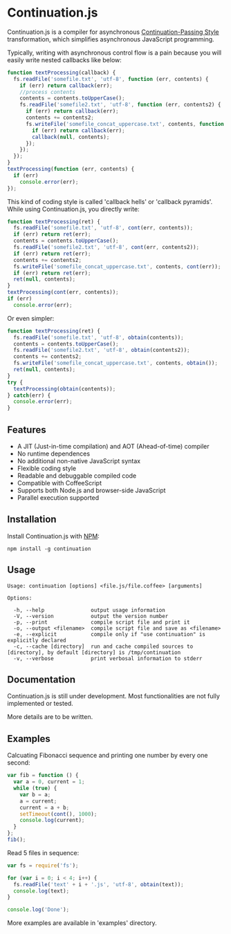# Continuation.js

Continuation.js is a compiler for asynchronous [Continuation-Passing Style](http://en.wikipedia.org/wiki/Continuation-passing_style) transformation, which simplifies asynchronous JavaScript programming.

Typically, writing with asynchronous control flow is a pain because you will easily write nested callbacks like below:

```javascript
function textProcessing(callback) {
  fs.readFile('somefile.txt', 'utf-8', function (err, contents) {
    if (err) return callback(err);
    //process contents
    contents = contents.toUpperCase();
    fs.readFile('somefile2.txt', 'utf-8', function (err, contents2) {
      if (err) return callback(err);
      contents += contents2;
      fs.writeFile('somefile_concat_uppercase.txt', contents, function (err) {
        if (err) return callback(err);
        callback(null, contents);
      });
    });
  });
}
textProcessing(function (err, contents) {
  if (err)
    console.error(err);
});
```

This kind of coding style is called 'callback hells' or 'callback pyramids'. While using Continuation.js, you directly write:

```javascript
function textProcessing(ret) {
  fs.readFile('somefile.txt', 'utf-8', cont(err, contents));
  if (err) return ret(err);
  contents = contents.toUpperCase();
  fs.readFile('somefile2.txt', 'utf-8', cont(err, contents2));
  if (err) return ret(err);
  contents += contents2;
  fs.writeFile('somefile_concat_uppercase.txt', contents, cont(err));
  if (err) return ret(err);
  ret(null, contents);
}
textProcessing(cont(err, contents));
if (err)
  console.error(err);
```

Or even simpler:

```javascript
function textProcessing(ret) {
  fs.readFile('somefile.txt', 'utf-8', obtain(contents));
  contents = contents.toUpperCase();
  fs.readFile('somefile2.txt', 'utf-8', obtain(contents2));
  contents += contents2;
  fs.writeFile('somefile_concat_uppercase.txt', contents, obtain());
  ret(null, contents);
}
try {
  textProcessing(obtain(contents));
} catch(err) {
  console.error(err);
}
```

## Features

* A JIT (Just-in-time compilation) and AOT (Ahead-of-time) compiler
* No runtime dependences
* No additional non-native JavaScript syntax
* Flexible coding style
* Readable and debuggable compiled code
* Compatible with CoffeeScript
* Supports both Node.js and browser-side JavaScript
* Parallel execution supported

## Installation

Install Continuation.js with [NPM](https://npmjs.org/package/continuation):

    npm install -g continuation

## Usage

    Usage: continuation [options] <file.js/file.coffee> [arguments]

    Options:

      -h, --help               output usage information
      -V, --version            output the version number
      -p, --print              compile script file and print it
      -o, --output <filename>  compile script file and save as <filename>
      -e, --explicit           compile only if "use continuation" is explicitly declared
      -c, --cache [directory]  run and cache compiled sources to [directory], by default [directory] is /tmp/continuation
      -v, --verbose            print verbosal information to stderr

## Documentation

Continuation.js is still under development. Most functionalities are not fully implemented or tested.

More details are to be written.

## Examples

Calcuating Fibonacci sequence and printing one number by every one second:

```javascript
var fib = function () {
  var a = 0, current = 1;
  while (true) {
    var b = a;
    a = current;
    current = a + b;
    setTimeout(cont(), 1000);
    console.log(current);
  }
};
fib();
```

Read 5 files in sequence:

```javascript
var fs = require('fs');

for (var i = 0; i < 4; i++) {
  fs.readFile('text' + i + '.js', 'utf-8', obtain(text));
  console.log(text);
}

console.log('Done');
```

More examples are available in 'examples' directory.
